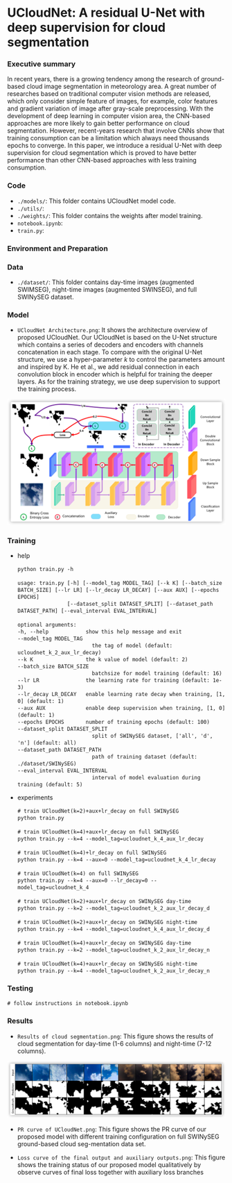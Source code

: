 # UCloudNet: A residual U-Net with deep supervision for cloud segmentation

### Executive summary
In recent years, there is a growing tendency among the research of ground-based cloud image segmentation in meteorology area. A great number of researches based on traditional computer vision methods are released, which only consider simple feature of images, for example, color features and gradient variation of image after gray-scale preprocessing. With the development of deep learning in computer vision area, the CNN-based approaches are more likely to gain better performance on cloud segmentation. However, recent-years research that involve CNNs show that training consumption can be a limitation which always need thousands epochs to converge. In this paper, we introduce a residual U-Net with deep supervision for cloud segmentation which is proved to have better performance than other CNN-based approaches with less training consumption.

### Code
* `./models/`: This folder contains UCloudNet model code.
* `./utils/`: 
* `./weights/`: This folder contains the weights after model training.
* `notebook.ipynb`:
* `train.py`:


### Environment and Preparation

### Data
* `./dataset/`: This folder contains day-time images (augmented SWIMSEG), night-time images (augmented SWINSEG), and full SWINySEG dataset.

### Model
* `UCloudNet Architecture.png`: It shows the architecture overview of proposed UCloudNet. Our UCloudNet is based on the U-Net structure which contains a series of decoders and encoders with channels concatenation in each stage. To compare with the original U-Net structure, we use a hyper-parameter $k$ to control the parameters amount and inspired by K. He et al., we add residual connection in each convolution block in encoder which is helpful for training the deeper layers. As for the training strategy, we use deep supervision to support the training process.

<div align=center><img src="https://github.com/Att100/UCloudNet/blob/main/UCloudNet%20Architecture.png?raw=true" width="700"/></div>

### Training

- help

    ```
    python train.py -h

    usage: train.py [-h] [--model_tag MODEL_TAG] [--k K] [--batch_size BATCH_SIZE] [--lr LR] [--lr_decay LR_DECAY] [--aux AUX] [--epochs EPOCHS]
                    [--dataset_split DATASET_SPLIT] [--dataset_path DATASET_PATH] [--eval_interval EVAL_INTERVAL]

    optional arguments:
    -h, --help            show this help message and exit
    --model_tag MODEL_TAG
                            the tag of model (default: ucloudnet_k_2_aux_lr_decay)
    --k K                 the k value of model (default: 2)
    --batch_size BATCH_SIZE
                            batchsize for model training (default: 16)
    --lr LR               the learning rate for training (default: 1e-3)
    --lr_decay LR_DECAY   enable learning rate decay when training, [1, 0] (default: 1)
    --aux AUX             enable deep supervision when training, [1, 0] (default: 1)
    --epochs EPOCHS       number of training epochs (default: 100)
    --dataset_split DATASET_SPLIT
                            split of SWINySEG dataset, ['all', 'd', 'n'] (default: all)
    --dataset_path DATASET_PATH
                            path of training dataset (default: ./dataset/SWINySEG)
    --eval_interval EVAL_INTERVAL
                            interval of model evaluation during training (default: 5)

    ```

- experiments

    ```
    # train UCloudNet(k=2)+aux+lr_decay on full SWINySEG
    python train.py 

    # train UCloudNet(k=4)+aux+lr_decay on full SWINySEG
    python train.py --k=4 --model_tag=ucloudnet_k_4_aux_lr_decay

    # train UCloudNet(k=4)+lr_decay on full SWINySEG
    python train.py --k=4 --aux=0 --model_tag=ucloudnet_k_4_lr_decay

    # train UCloudNet(k=4) on full SWINySEG
    python train.py --k=4 --aux=0 --lr_decay=0 --model_tag=ucloudnet_k_4

    # train UCloudNet(k=2)+aux+lr_decay on SWINySEG day-time
    python train.py --k=2 --model_tag=ucloudnet_k_2_aux_lr_decay_d

    # train UCloudNet(k=2)+aux+lr_decay on SWINySEG night-time
    python train.py --k=4 --model_tag=ucloudnet_k_4_aux_lr_decay_d

    # train UCloudNet(k=4)+aux+lr_decay on SWINySEG day-time
    python train.py --k=2 --model_tag=ucloudnet_k_2_aux_lr_decay_n

    # train UCloudNet(k=4)+aux+lr_decay on SWINySEG night-time
    python train.py --k=4 --model_tag=ucloudnet_k_2_aux_lr_decay_n
    ```

### Testing

```
# follow instructions in notebook.ipynb
```

### Results
* `Results of cloud segmentation.png`: This figure shows the results of cloud segmentation for day-time (1-6 columns) and night-time (7-12 columns).
<div align=center><img src="https://github.com/Att100/UCloudNet/blob/main/Results%20of%20cloud%20segmentation.png?raw=true" width="900"/></div>

* `PR curve of UCloudNet.png`: This figure shows the PR curve of our proposed model with different training configuration on full SWINySEG ground-based cloud seg-mentation data set.

* `Loss curve of the final output and auxiliary outputs.png`: This figure shows the training status of our proposed model qualitatively by observe curves of final loss together with auxiliary loss branches
